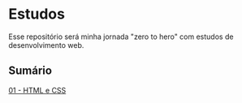 # **Estudos**  
Esse repositório será minha jornada "zero to hero" com estudos de desenvolvimento web.  

## **Sumário**
[01 - HTML e CSS](/docs/1-html-css.md)